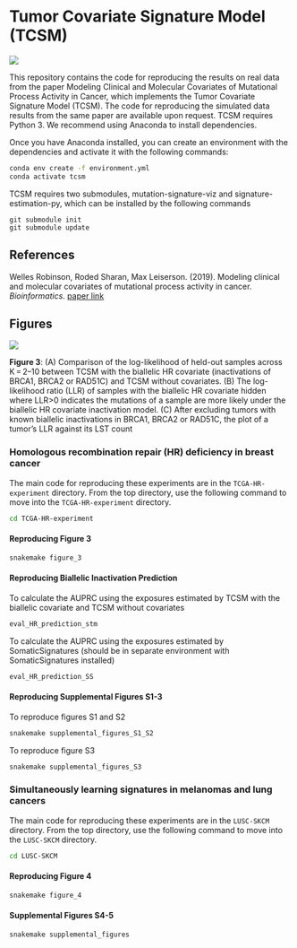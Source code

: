 # Tumor Covariate Signature Model (TCSM)
<img src='https://travis-ci.org/lrgr/tcsm.svg?branch=master'>

This repository contains the code for reproducing the results on real data from the paper Modeling Clinical and Molecular Covariates of Mutational Process Activity in Cancer, which implements the Tumor Covariate Signature Model (TCSM). The code for reproducing the simulated data results from the same paper are available upon request. TCSM requires Python 3. We recommend using Anaconda to install dependencies.

Once you have Anaconda installed, you can create an environment with the dependencies and activate it with the following commands:
```bash
conda env create -f environment.yml
conda activate tcsm
```

TCSM requires two submodules, mutation-signature-viz and signature-estimation-py, which can be installed by the following commands
```
git submodule init
git submodule update
```

## References

Welles Robinson, Roded Sharan, Max Leiserson. (2019). Modeling clinical and molecular covariates of mutational process activity in cancer. _Bioinformatics_. [paper link](https://doi.org/10.1093/bioinformatics/btz340)

## Figures

<!-- <img src='http://tcsm.lrgr.io/fig2.png'>

**Figure 2**: Benchmark of TCSM with (red) and without (blue) covariates and NMF-based SomaticSignatures (green) on synthetic data. (A) Cosine similarity of inferred signatures (β) to hidden Signatures 3 and 5 using the true K = 4 averaged across 50 datasets, varying the number of samples. (B) Mean-squared error of the inferred exposures (θ) for the same datasets as in (A) -->

<img src='http://lrgr.io/tcsm/figure3.png'>

**Figure 3**: (A) Comparison of the log-likelihood of held-out samples across K = 2–10 between TCSM with the biallelic HR covariate (inactivations of BRCA1, BRCA2 or RAD51C) and TCSM without covariates. (B) The log-likelihood ratio (LLR) of samples with the biallelic HR covariate hidden where LLR>0 indicates the mutations of a sample are more likely under the biallelic HR covariate inactivation model. (C) After excluding tumors with known biallelic inactivations in BRCA1, BRCA2 or RAD51C, the plot of a tumor’s LLR against its LST count

### Homologous recombination repair (HR) deficiency in breast cancer

The main code for reproducing these experiments are in the `TCGA-HR-experiment` directory. From the top directory, use the following command to move into the `TCGA-HR-experiment` directory.

```bash
cd TCGA-HR-experiment
```
#### Reproducing Figure 3
```bash
snakemake figure_3
```

#### Reproducing Biallelic Inactivation Prediction

To calculate the AUPRC using the exposures estimated by TCSM with the biallelic covariate and TCSM without covariates
```bash
eval_HR_prediction_stm
```

To calculate the AUPRC using the exposures estimated by SomaticSignatures (should be in separate environment with SomaticSignatures installed)
```bash
eval_HR_prediction_SS
```

#### Reproducing Supplemental Figures S1-3

To reproduce figures S1 and S2
```bash
snakemake supplemental_figures_S1_S2
```

To reproduce figure S3
```bash
snakemake supplemental_figures_S3
```

### Simultaneously learning signatures in melanomas and lung cancers
The main code for reproducing these experiments are in the `LUSC-SKCM` directory. From the top directory, use the following command to move into the `LUSC-SKCM` directory.

```bash
cd LUSC-SKCM
```

#### Reproducing Figure 4

```bash
snakemake figure_4
```

#### Supplemental Figures S4-5

```bash
snakemake supplemental_figures
```
